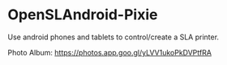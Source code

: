 # OpenSLAndroid-Pixie
Use android phones and tablets to control/create a SLA printer.

Photo Album: https://photos.app.goo.gl/yLVV1ukoPkDVPtfRA
